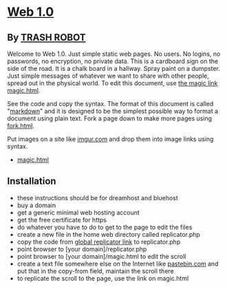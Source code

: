 # [Web 1.0](https://github.com/LafeLabs/web/blob/main/README.md)

## By [TRASH ROBOT](https://www.trashrobot.org)

Welcome to Web 1.0. Just simple static web pages.  No users. No logins, no passwords, no encryption, no private data. This is a cardboard sign on the side of the road.  It is a chalk board in a hallway.  Spray paint on a dumpster.  Just simple messages of whatever we want to share with other people, spread out in the physical world.  To edit this document, use [the magic link magic.html](magic.html).

See the code and copy the syntax.  The format of this document is called "[markdown](https://www.markdownguide.org/basic-syntax/)" and it is designed to be the simplest possible way to format a document using plain text.   Fork a page down to make more pages using [fork.html](fork.html).

Put images on a site like [imgur.com](https://imgur.com/) and drop them into image links using ![]() syntax.

 - [magic.html](magic.html)

## Installation

 - these instructions should be for dreamhost and bluehost 
 - buy a domain 
 - get a generic minimal web hosting account
 - get the free certificate for https
 - do whatever you have to do to get to the page to edit the files
 - create a new file in the home web directory called replicator.php
 - copy the code from [global replicator link](https://raw.githubusercontent.com/LafeLabs/web/main/php/replicator.txt) to replicator.php
 - point browser to [your domain]/replicator.php
 - point browser to [your domain]/magic.html to edit the scroll
 - create a text file somewhere else on the Internet like [pastebin.com](https://pastebin.com/) and put that in the copy-from field, maintain the scroll there
 - to replicate the scroll to the page, use the link on magic.html



